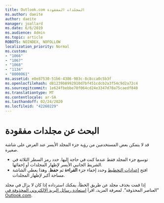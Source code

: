 ```yaml
---
title: Outlook.com المجلدات المفقودة
ms.author: daeite
author: daeite
manager: joallard
ms.date: 6/6/2019
ms.audience: Admin
ms.topic: article
ROBOTS: NOINDEX, NOFOLLOW
localization_priority: Normal
ms.custom:
- "1066"
- "1067"
- "1068"
- "1134"
- "8000061"
ms.assetid: e8e87530-51b6-4386-983c-8c8cca0c5b3f
ms.openlocfilehash: d81239b8992910d7bf451cdcb2a3f54c9d2a72c4
ms.sourcegitcommit: 1e624fbebbe70f064cd24e3347d70a75caedf840
ms.translationtype: MT
ms.contentlocale: ar-SA
ms.lasthandoff: 02/24/2020
ms.locfileid: "42260229"
---
```

# <a name="find-missing-folders"></a>البحث عن مجلدات مفقودة

قد لا يتمكن بعض المستخدمين من رؤية جزء المجلد الأيسر عند العرض على شاشة صغيرة.

- توسيع جزء المجلد فقط عندما كنت في حاجة إليها. حدد رمز السطر الثلاثة في الشريط الجانبي الأيسر لإظهار المجلدات أو إخفائها.
- افتح [إعدادات التخطيط](https://outlook.live.com/mail/options/mail/layout) وحدد إخفاء جزء **القراءة** ثم **حفظ**. وهذا يعطي الشاشة مساحة أكبر لإظهار المجلدات.

إذا قمت بحذف مجلد عن طريق الخطأ، يمكنك استرداده إذا كان لا يزال في مجلد "العناصر المحذوفة". لمعرفة المزيد، اقرأ [استعادة رسائل البريد الإلكتروني المحذوفة في Outlook.com](https://support.office.com/article/cf06ab1b-ae0b-418c-a4d9-4e895f83ed50).

